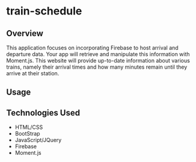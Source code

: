 # train-schedule

## Overview 
This application focuses on incorporating Firebase to host arrival and departure data. Your app will retrieve and manipulate this information with Moment.js. This website will provide up-to-date information about various trains, namely their arrival times and how many minutes remain until they arrive at their station.

## Usage

## Technologies Used 
* HTML/CSS
* BootStrap
* JavaScript/JQuery
* Firebase
* Moment.js
